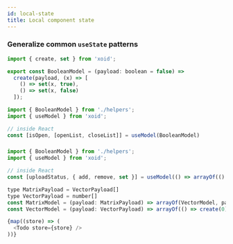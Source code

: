 ```yaml
---
id: local-state
title: Local component state
---
```


### Generalize common `useState` patterns

```js title="./helpers.ts"
import { create, set } from 'xoid';

export const BooleanModel = (payload: boolean = false) =>
  create(payload, (x) => [
    () => set(x, true),
    () => set(x, false)
  ]);
```

```js title="./Component.tsx"
import { BooleanModel } from './helpers';
import { useModel } from 'xoid';

// inside React
const [isOpen, [openList, closeList]] = useModel(BooleanModel)

```

### 

```js title="./Component.tsx"
import { BooleanModel } from './helpers';
import { useModel } from 'xoid';

// inside React
const [uploadStatus, { add, remove, set }] = useModel(() => arrayOf(() => BooleanModel(true)))

type MatrixPayload = VectorPayload[]
type VectorPayload = number[]
const MatrixModel = (payload: MatrixPayload) => arrayOf(VectorModel, payload)
const VectorModel = (payload: VectorPayload) => arrayOf(() => create(0), payload)
```

```js
{map((store) => (
  <Todo store={store} />
))}
```